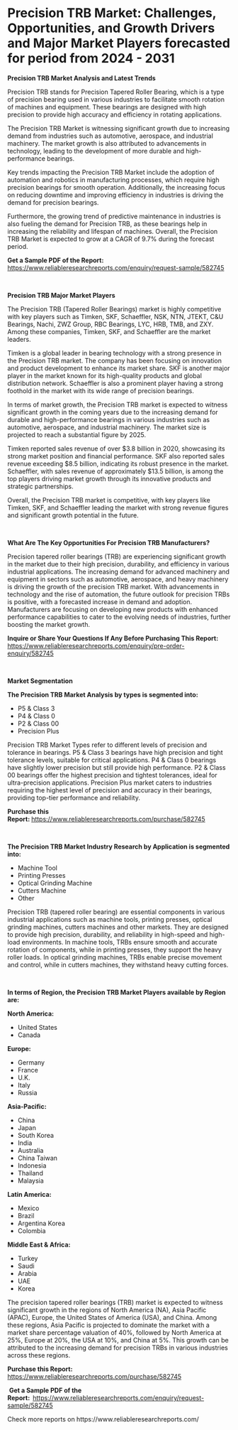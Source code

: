 <p><h1>Precision TRB Market: Challenges, Opportunities, and Growth Drivers and Major Market Players forecasted for period from 2024 - 2031</h1></p><p><strong>Precision TRB Market Analysis and Latest Trends</strong></p>
<p><p>Precision TRB stands for Precision Tapered Roller Bearing, which is a type of precision bearing used in various industries to facilitate smooth rotation of machines and equipment. These bearings are designed with high precision to provide high accuracy and efficiency in rotating applications.</p><p>The Precision TRB Market is witnessing significant growth due to increasing demand from industries such as automotive, aerospace, and industrial machinery. The market growth is also attributed to advancements in technology, leading to the development of more durable and high-performance bearings.</p><p>Key trends impacting the Precision TRB Market include the adoption of automation and robotics in manufacturing processes, which require high precision bearings for smooth operation. Additionally, the increasing focus on reducing downtime and improving efficiency in industries is driving the demand for precision bearings.</p><p>Furthermore, the growing trend of predictive maintenance in industries is also fueling the demand for Precision TRB, as these bearings help in increasing the reliability and lifespan of machines. Overall, the Precision TRB Market is expected to grow at a CAGR of 9.7% during the forecast period.</p></p>
<p><strong>Get a Sample PDF of the Report:&nbsp;</strong> <a href="https://www.reliableresearchreports.com/enquiry/request-sample/582745">https://www.reliableresearchreports.com/enquiry/request-sample/582745</a></p>
<p>&nbsp;</p>
<p><strong>Precision TRB Major Market Players</strong></p>
<p><p>The Precision TRB (Tapered Roller Bearings) market is highly competitive with key players such as Timken, SKF, Schaeffler, NSK, NTN, JTEKT, C&U Bearings, Nachi, ZWZ Group, RBC Bearings, LYC, HRB, TMB, and ZXY. Among these companies, Timken, SKF, and Schaeffler are the market leaders.</p><p>Timken is a global leader in bearing technology with a strong presence in the Precision TRB market. The company has been focusing on innovation and product development to enhance its market share. SKF is another major player in the market known for its high-quality products and global distribution network. Schaeffler is also a prominent player having a strong foothold in the market with its wide range of precision bearings.</p><p>In terms of market growth, the Precision TRB market is expected to witness significant growth in the coming years due to the increasing demand for durable and high-performance bearings in various industries such as automotive, aerospace, and industrial machinery. The market size is projected to reach a substantial figure by 2025.</p><p>Timken reported sales revenue of over $3.8 billion in 2020, showcasing its strong market position and financial performance. SKF also reported sales revenue exceeding $8.5 billion, indicating its robust presence in the market. Schaeffler, with sales revenue of approximately $13.5 billion, is among the top players driving market growth through its innovative products and strategic partnerships.</p><p>Overall, the Precision TRB market is competitive, with key players like Timken, SKF, and Schaeffler leading the market with strong revenue figures and significant growth potential in the future.</p></p>
<p>&nbsp;</p>
<p><strong>What Are The Key Opportunities For Precision TRB Manufacturers?</strong></p>
<p><p>Precision tapered roller bearings (TRB) are experiencing significant growth in the market due to their high precision, durability, and efficiency in various industrial applications. The increasing demand for advanced machinery and equipment in sectors such as automotive, aerospace, and heavy machinery is driving the growth of the precision TRB market. With advancements in technology and the rise of automation, the future outlook for precision TRBs is positive, with a forecasted increase in demand and adoption. Manufacturers are focusing on developing new products with enhanced performance capabilities to cater to the evolving needs of industries, further boosting the market growth.</p></p>
<p><strong>Inquire or Share Your Questions If Any Before Purchasing This Report:</strong> <a href="https://www.reliableresearchreports.com/enquiry/pre-order-enquiry/582745">https://www.reliableresearchreports.com/enquiry/pre-order-enquiry/582745</a></p>
<p>&nbsp;</p>
<p><strong>Market Segmentation</strong></p>
<p><strong>The Precision TRB Market Analysis by types is segmented into:</strong></p>
<p><ul><li>P5 & Class 3</li><li>P4 & Class 0</li><li>P2 & Class 00</li><li>Precision Plus</li></ul></p>
<p><p>Precision TRB Market Types refer to different levels of precision and tolerance in bearings. P5 & Class 3 bearings have high precision and tight tolerance levels, suitable for critical applications. P4 & Class 0 bearings have slightly lower precision but still provide high performance. P2 & Class 00 bearings offer the highest precision and tightest tolerances, ideal for ultra-precision applications. Precision Plus market caters to industries requiring the highest level of precision and accuracy in their bearings, providing top-tier performance and reliability.</p></p>
<p><strong>Purchase this Report:&nbsp;</strong><a href="https://www.reliableresearchreports.com/purchase/582745">https://www.reliableresearchreports.com/purchase/582745</a></p>
<p>&nbsp;</p>
<p><strong>The Precision TRB Market Industry Research by Application is segmented into:</strong></p>
<p><ul><li>Machine Tool</li><li>Printing Presses</li><li>Optical Grinding Machine</li><li>Cutters Machine</li><li>Other</li></ul></p>
<p><p>Precision TRB (tapered roller bearing) are essential components in various industrial applications such as machine tools, printing presses, optical grinding machines, cutters machines and other markets. They are designed to provide high precision, durability, and reliability in high-speed and high-load environments. In machine tools, TRBs ensure smooth and accurate rotation of components, while in printing presses, they support the heavy roller loads. In optical grinding machines, TRBs enable precise movement and control, while in cutters machines, they withstand heavy cutting forces.</p></p>
<p>&nbsp;</p>
<p><strong>In terms of Region, the Precision TRB Market Players available by Region are:</strong></p>
<p>
    <p> <strong> North America: </strong>
        <ul>
            <li>United States</li>
            <li>Canada</li>
        </ul>
        </p> 
    <p> <strong> Europe: </strong>
        <ul>
            <li>Germany</li>
            <li>France</li>
            <li>U.K.</li>
            <li>Italy</li>
            <li>Russia</li>
        </ul>
        </p> 
    <p> <strong> Asia-Pacific: </strong>
        <ul>
            <li>China</li>
            <li>Japan</li>
            <li>South Korea</li>
            <li>India</li>
            <li>Australia</li>
            <li>China Taiwan</li>
            <li>Indonesia</li>
            <li>Thailand</li>
            <li>Malaysia</li>
        </ul>
        </p> 
    <p> <strong> Latin America: </strong>
        <ul>
            <li>Mexico</li>
            <li>Brazil</li>
            <li>Argentina Korea</li>
            <li>Colombia</li>
        </ul>
        </p> 
    <p> <strong> Middle East & Africa: </strong>
        <ul>
            <li>Turkey</li>
            <li>Saudi</li>
            <li>Arabia</li>
            <li>UAE</li>
            <li>Korea</li>
        </ul>
    </p>
    </p>
<p><p>The precision tapered roller bearings (TRB) market is expected to witness significant growth in the regions of North America (NA), Asia Pacific (APAC), Europe, the United States of America (USA), and China. Among these regions, Asia Pacific is projected to dominate the market with a market share percentage valuation of 40%, followed by North America at 25%, Europe at 20%, the USA at 10%, and China at 5%. This growth can be attributed to the increasing demand for precision TRBs in various industries across these regions.</p></p>
<p><strong>Purchase this Report: </strong><a href="https://www.reliableresearchreports.com/purchase/582745">https://www.reliableresearchreports.com/purchase/582745</a></p>
<p>&nbsp;<strong>Get a Sample PDF of the Report:&nbsp;&nbsp;</strong><a href="https://www.reliableresearchreports.com/enquiry/request-sample/582745">https://www.reliableresearchreports.com/enquiry/request-sample/582745</a></p>
<p><strong></strong></p>
<p>Check more reports on https://www.reliableresearchreports.com/</p>